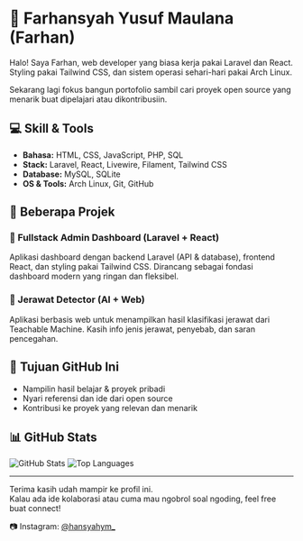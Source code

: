 # 👋 Farhansyah Yusuf Maulana (Farhan)

Halo! Saya Farhan, web developer yang biasa kerja pakai Laravel dan React.  
Styling pakai Tailwind CSS, dan sistem operasi sehari-hari pakai Arch Linux.

Sekarang lagi fokus bangun portofolio sambil cari proyek open source yang menarik buat dipelajari atau dikontribusiin.

## 💻 Skill & Tools

- **Bahasa:** HTML, CSS, JavaScript, PHP, SQL  
- **Stack:** Laravel, React, Livewire, Filament, Tailwind CSS  
- **Database:** MySQL, SQLite  
- **OS & Tools:** Arch Linux, Git, GitHub

## 🚀 Beberapa Projek

### 🔧 Fullstack Admin Dashboard (Laravel + React)
Aplikasi dashboard dengan backend Laravel (API & database), frontend React, dan styling pakai Tailwind CSS. Dirancang sebagai fondasi dashboard modern yang ringan dan fleksibel.

### 🧴 Jerawat Detector (AI + Web)
Aplikasi berbasis web untuk menampilkan hasil klasifikasi jerawat dari Teachable Machine. Kasih info jenis jerawat, penyebab, dan saran pencegahan.

## 🎯 Tujuan GitHub Ini

- Nampilin hasil belajar & proyek pribadi  
- Nyari referensi dan ide dari open source  
- Kontribusi ke proyek yang relevan dan menarik

## 📊 GitHub Stats

<p>
  <img src="https://github-readme-stats.vercel.app/api?username=zaragoza1303&show_icons=true&theme=default" alt="GitHub Stats" />
  <img src="https://github-readme-stats.vercel.app/api/top-langs/?username=zaragoza1303&layout=compact&theme=default" alt="Top Languages" />
</p>

<!-- Ganti 'your-username' dengan username GitHub kamu -->

---

Terima kasih udah mampir ke profil ini.  
Kalau ada ide kolaborasi atau cuma mau ngobrol soal ngoding, feel free buat connect!

📷 Instagram: [@hansyahym_](https://instagram.com/hansyahmym_)
